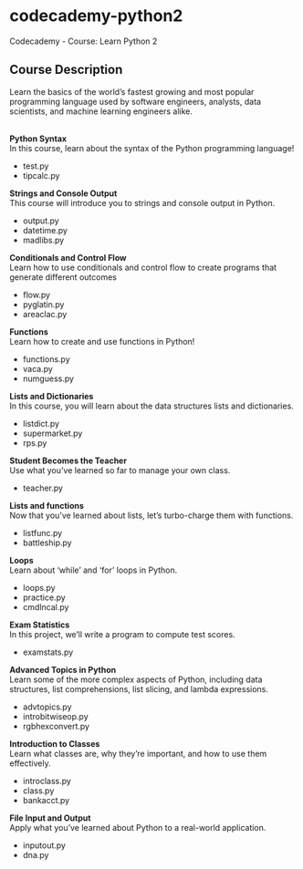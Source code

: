 # codecademy-python2
Codecademy - Course: Learn Python 2

<h2>Course Description</h2>
Learn the basics of the world’s fastest growing and most popular programming language used by software engineers, analysts, data scientists, and machine learning engineers alike.
<br />
<br />

**Python Syntax**<br />
In this course, learn about the syntax of the Python programming language!
- test.py
- tipcalc.py

**Strings and Console Output**<br />
This course will introduce you to strings and console output in Python.
- output.py
- datetime.py
- madlibs.py

**Conditionals and Control Flow**<br />
Learn how to use conditionals and control flow to create programs that generate different outcomes
- flow.py
- pyglatin.py
- areaclac.py

**Functions**<br />
Learn how to create and use functions in Python!
- functions.py
- vaca.py
- numguess.py

**Lists and Dictionaries**<br />
In this course, you will learn about the data structures lists and dictionaries.
- listdict.py
- supermarket.py
- rps.py

**Student Becomes the Teacher**<br />
Use what you’ve learned so far to manage your own class.
- teacher.py

**Lists and functions**<br />
Now that you’ve learned about lists, let’s turbo-charge them with functions.
- listfunc.py
- battleship.py

**Loops**<br />
Learn about ‘while’ and ‘for’ loops in Python.
- loops.py
- practice.py
- cmdlncal.py

**Exam Statistics**<br />
In this project, we’ll write a program to compute test scores.
- examstats.py

**Advanced Topics in Python**<br />
Learn some of the more complex aspects of Python, including data structures, list comprehensions, list slicing, and lambda expressions.
- advtopics.py
- introbitwiseop.py
- rgbhexconvert.py

**Introduction to Classes**<br />
Learn what classes are, why they’re important, and how to use them effectively.
- introclass.py
- class.py
- bankacct.py

**File Input and Output**<br />
Apply what you’ve learned about Python to a real-world application.
- inputout.py
- dna.py
